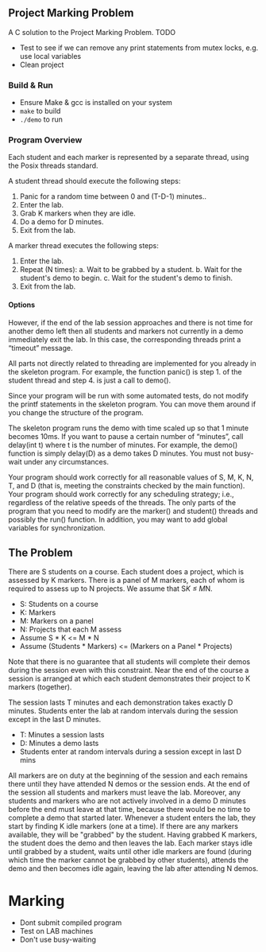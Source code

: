## Project Marking Problem

A C solution to the Project Marking Problem.
TODO
  - Test to see if we can remove any print statements from mutex locks, e.g. use local variables
  - Clean project


### Build & Run

- Ensure Make & gcc is installed on your system
- `make` to build
- `./demo` to run


### Program Overview

Each student and each marker is represented by a separate thread, using the Posix threads standard.

A student thread should execute the following steps:
1. Panic for a random time between 0 and (T-D-1) minutes..
2. Enter the lab.
3. Grab K markers when they are idle.
4. Do a demo for D minutes.
5. Exit from the lab.

A marker thread executes the following steps:
1. Enter the lab.
2. Repeat (N times):
  a. Wait to be grabbed by a student.
  b. Wait for the student's demo to begin.
  c. Wait for the student's demo to finish.
3. Exit from the lab.

#### Options

However, if the end of the lab session approaches and there is not time for another demo left then all students and markers not currently in a demo immediately exit the lab. In this case, the corresponding threads print a “timeout” message.

All parts not directly related to threading are implemented for you already in the skeleton program. For example, the function panic() is step 1. of the student thread and step 4. is just a call to demo().

Since your program will be run with some automated tests, do not modify the printf statements in the skeleton program. You can move them around if you change the structure of the program.

The skeleton program runs the demo with time scaled up so that 1 minute becomes 10ms. If you want to pause a certain number of “minutes”, call delay(int t) where t is the number of minutes. For example, the demo() function is simply delay(D) as a demo takes D minutes. You must not busy-wait under any circumstances.

Your program should work correctly for all reasonable values of S, M, K, N, T, and D (that is, meeting the constraints checked by the main function). Your program should work correctly for any scheduling strategy; i.e., regardless of the relative speeds of the threads.
The only parts of the program that you need to modify are the marker() and student() threads and possibly the run() function. In addition, you may want to add global variables for synchronization.


## The Problem

There are S students on a course. Each student does a project, which is assessed by K markers. There is a panel of M markers, each of whom is required to assess up to N projects. We assume that S*K ≤ M*N.

- S: Students on a course
- K: Markers
- M: Markers on a panel
- N: Projects that each M assess
- Assume S * K <= M * N
- Assume (Students * Markers) <= (Markers on a Panel * Projects)

Note that there is no guarantee that all students will complete their demos during the session even with this constraint. Near the end of the course a session is arranged at which each student demonstrates their project to K markers (together).

The session lasts T minutes and each demonstration takes exactly D minutes. Students enter the lab at random intervals during the session except in the last D minutes.

- T: Minutes a session lasts
- D: Minutes a demo lasts
- Students enter at random intervals during a session except in last D mins

All markers are on duty at the beginning of the session and each remains there until they have attended N demos or the session ends. At the end of the session all students and markers must leave the lab. Moreover, any students and markers who are not actively involved in a demo D minutes before the end must leave at that time, because there would be no time to complete a demo that started later. Whenever a student enters the lab, they start by finding K idle markers (one at a time). If there are any markers available, they will be "grabbed" by the student. Having grabbed K markers, the student does the demo and then leaves the lab. Each marker stays idle until grabbed by a student, waits until other idle markers are found (during which time the marker cannot be grabbed by other students), attends the demo and then becomes idle again, leaving the lab after attending N demos.


# Marking

- Dont submit compiled program
- Test on LAB machines
- Don't use busy-waiting


